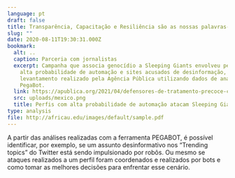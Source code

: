 ```yaml
---
language: pt
draft: false
title: Transparência, Capacitação e Resiliência são as nossas palavras-chaves
slug: ""
date: 2020-08-11T19:30:31.000Z
bookmark:
  alt: ..
  caption: Parceria com jornalistas
  excerpt: Campanha que associa genocídio a Sleeping Giants envolveu perfis com
    alta probabilidade de automação e sites acusados de desinformação, aponta
    levantamento realizado pela Agência Pública utilizando dados de análises do
    PegaBot.
  link: https://apublica.org/2021/04/defensores-de-tratamento-precoce-contra-a-covid-19-atacam-perfil-sleeping-giants/
  src: uploads/mexico.png
  title: Perfis com alta probabilidade de automação atacam Sleeping Giants no Twitter
type: analysis
file: http://africau.edu/images/default/sample.pdf
---
```

A partir das análises realizadas com a ferramenta PEGABOT, é possível identificar, por exemplo, se um assunto desinformativo nos “Trending topics” do Twitter está sendo impulsionado por robôs. Ou mesmo se ataques realizados a um perfil foram coordenados e realizados por bots e como tomar as melhores decisões para enfrentar esse cenário.